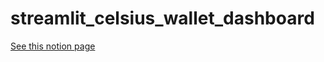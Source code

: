 # streamlit_celsius_wallet_dashboard

[See this notion page](https://0xrdt.notion.site/Celsius-Wallet-725174fa3c8348059dc2fa6b105ddf82)
